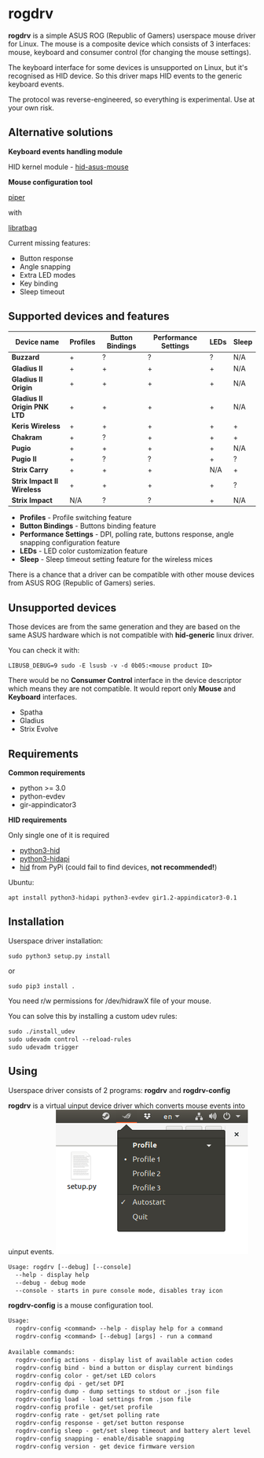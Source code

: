 rogdrv
======

**rogdrv** is a simple ASUS ROG (Republic of Gamers) userspace mouse driver for Linux.
The mouse is a composite device which consists of 3 interfaces:
mouse, keyboard and consumer control (for changing the mouse settings).

The keyboard interface for some devices is unsupported on Linux,
but it's recognised as HID device.
So this driver maps HID events to the generic keyboard events.

The protocol was reverse-engineered, so everything is experimental. Use at your own risk.


Alternative solutions
---------------------

**Keyboard events handling module**

HID kernel module - [hid-asus-mouse](https://github.com/kyokenn/hid-asus-mouse)


**Mouse configuration tool**

[piper](https://github.com/libratbag/piper)

with

[libratbag](https://github.com/libratbag/libratbag)

Current missing features:

* Button response
* Angle snapping
* Extra LED modes
* Key binding
* Sleep timeout


Supported devices and features
------------------------------

Device name                   | Profiles | Button Bindings | Performance Settings | LEDs | Sleep
------------------------------|----------|-----------------|----------------------|------|-------
**Buzzard**                   | +        | ?               | ?                    | ?    | N/A
**Gladius II**                | +        | +               | +                    | +    | N/A
**Gladius II Origin**         | +        | +               | +                    | +    | N/A
**Gladius II Origin PNK LTD** | +        | +               | +                    | +    | N/A
**Keris Wireless**            | +        | +               | +                    | +    | +
**Chakram**                   | +        | ?               | +                    | +    | +
**Pugio**                     | +        | +               | +                    | +    | N/A
**Pugio II**                  | +        | ?               | ?                    | +    | ?
**Strix Carry**               | +        | +               | +                    | N/A  | +
**Strix Impact II Wireless**  | +        | +               | +                    | +    | ?
**Strix Impact**              | N/A      | ?               | ?                    | +    | N/A

* **Profiles** - Profile switching feature
* **Button Bindings** - Buttons binding feature
* **Performance Settings** - DPI, polling rate, buttons response, angle snapping configuration feature
* **LEDs** - LED color customization feature
* **Sleep** - Sleep timeout setting feature for the wireless mices

There is a chance that a driver can be compatible with other mouse devices
from ASUS ROG (Republic of Gamers) series.

Unsupported devices
-------------------

Those devices are from the same generation and they are based on the same ASUS hardware which
is not compatible with **hid-generic** linux driver.

You can check it with:
```
LIBUSB_DEBUG=9 sudo -E lsusb -v -d 0b05:<mouse product ID>
```

There would be no **Consumer Control** interface in the device descriptor
which means they are not compatible.
It would report only **Mouse** and **Keyboard** interfaces.

* Spatha
* Gladius
* Strix Evolve


Requirements
------------

**Common requirements**

* python >= 3.0
* python-evdev
* gir-appindicator3

**HID requirements**

Only single one of it is required

* [python3-hid](https://github.com/trezor/cython-hidapi)
* [python3-hidapi](https://github.com/jbaiter/hidapi-cffi)
* [hid](https://github.com/apmorton/pyhidapi) from PyPi (could fail to find devices, **not recommended!**)

Ubuntu:
```
apt install python3-hidapi python3-evdev gir1.2-appindicator3-0.1
```

Installation
------------

Userspace driver installation:

```
sudo python3 setup.py install
```
or
```
sudo pip3 install .
```

You need r/w permissions for /dev/hidrawX file of your mouse.

You can solve this by installing a custom udev rules:

```
sudo ./install_udev
sudo udevadm control --reload-rules
sudo udevadm trigger
```

Using
-----

Userspace driver consists of 2 programs: **rogdrv** and **rogdrv-config**

**rogdrv** is a virtual uinput device driver which converts mouse events into uinput events.
![rogdrv](/screenshot.png)
```
Usage: rogdrv [--debug] [--console]
  --help - display help
  --debug - debug mode
  --console - starts in pure console mode, disables tray icon
```

**rogdrv-config** is a mouse configuration tool.
```
Usage:
  rogdrv-config <command> --help - display help for a command
  rogdrv-config <command> [--debug] [args] - run a command

Available commands:
  rogdrv-config actions - display list of available action codes
  rogdrv-config bind - bind a button or display current bindings
  rogdrv-config color - get/set LED colors
  rogdrv-config dpi - get/set DPI
  rogdrv-config dump - dump settings to stdout or .json file
  rogdrv-config load - load settings from .json file
  rogdrv-config profile - get/set profile
  rogdrv-config rate - get/set polling rate
  rogdrv-config response - get/set button response
  rogdrv-config sleep - get/set sleep timeout and battery alert level
  rogdrv-config snapping - enable/disable snapping
  rogdrv-config version - get device firmware version
```
